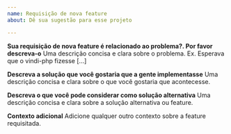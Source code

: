 ```yaml
---
name: Requisição de nova feature
about: Dê sua sugestão para esse projeto

---
```


**Sua requisição de nova feature é relacionado ao problema?. Por favor descreva-o**
Uma descrição concisa e clara sobre o problema. Ex. Esperava que o vindi-php fizesse [...]

**Descreva a solução que você gostaria que a gente implementasse**
Uma descrição concisa e clara sobre o que você gostaria que acontecesse.

**Descreva o que você pode considerar como solução alternativa**
Uma descrição concisa e clara sobre a solução alternativa ou feature.

**Contexto adicional**
Adicione qualquer outro contexto sobre a feature requisitada.
